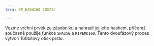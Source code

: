 ```yaml
---
term: OP_HASH160 (0XA9)

---
```

Vezme vrchní prvek ze zásobníku a nahradí jej jeho hashem, přičemž současně použije funkce `SHA256` a `RIPEMD160`. Tento dvoufázový proces vytvoří 160bitový otisk prstu.